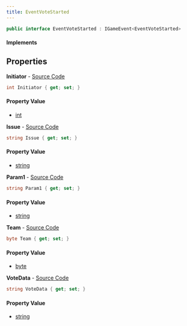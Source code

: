 ```yaml
---
title: EventVoteStarted
---
```


```csharp
public interface EventVoteStarted : IGameEvent<EventVoteStarted>
```

#### Implements

## Properties

**Initiator** - [Source Code](https://github.com/swiftly-solution/swiftlys2/blob/main/managed/src/SwiftlyS2.Generated/GameEvents/Interfaces/EventVoteStarted.cs#L43)

```csharp
int Initiator { get; set; }
```

#### Property Value

- [int](https://learn.microsoft.com/dotnet/api/system.int32)

**Issue** - [Source Code](https://github.com/swiftly-solution/swiftlys2/blob/main/managed/src/SwiftlyS2.Generated/GameEvents/Interfaces/EventVoteStarted.cs#L21)

```csharp
string Issue { get; set; }
```

#### Property Value

- [string](https://learn.microsoft.com/dotnet/api/system.string)

**Param1** - [Source Code](https://github.com/swiftly-solution/swiftlys2/blob/main/managed/src/SwiftlyS2.Generated/GameEvents/Interfaces/EventVoteStarted.cs#L26)

```csharp
string Param1 { get; set; }
```

#### Property Value

- [string](https://learn.microsoft.com/dotnet/api/system.string)

**Team** - [Source Code](https://github.com/swiftly-solution/swiftlys2/blob/main/managed/src/SwiftlyS2.Generated/GameEvents/Interfaces/EventVoteStarted.cs#L36)

```csharp
byte Team { get; set; }
```

#### Property Value

- [byte](https://learn.microsoft.com/dotnet/api/system.byte)

**VoteData** - [Source Code](https://github.com/swiftly-solution/swiftlys2/blob/main/managed/src/SwiftlyS2.Generated/GameEvents/Interfaces/EventVoteStarted.cs#L31)

```csharp
string VoteData { get; set; }
```

#### Property Value

- [string](https://learn.microsoft.com/dotnet/api/system.string)

